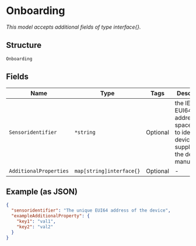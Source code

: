 
# Onboarding

*This model accepts additional fields of type interface{}.*

## Structure

`Onboarding`

## Fields

| Name | Type | Tags | Description |
|  --- | --- | --- | --- |
| `Sensoridentifier` | `*string` | Optional | the IEEE EUI64 address space used to identify a device. It is supplied by the device manufacturer |
| `AdditionalProperties` | `map[string]interface{}` | Optional | - |

## Example (as JSON)

```json
{
  "sensoridentifier": "The unique EUI64 address of the device",
  "exampleAdditionalProperty": {
    "key1": "val1",
    "key2": "val2"
  }
}
```

